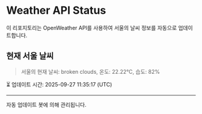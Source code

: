 
# Weather API Status

이 리포지토리는 OpenWeather API를 사용하여 서울의 날씨 정보를 자동으로 업데이트합니다.

## 현재 서울 날씨
> 서울의 현재 날씨: broken clouds, 온도: 22.22°C, 습도: 82%

⏳ 업데이트 시간: 2025-09-27 11:35:17 (UTC)

---
자동 업데이트 봇에 의해 관리됩니다.
